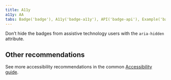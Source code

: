 ```yaml
---
title: A11y
a11y: AA
tabs: Badge('badge'), A11y('badge-a11y'), API('badge-api'), Example('badge-code'), Changelog('badge-changelog')
---
```



Don’t hide the badges from assistive technology users with the `aria-hidden` attribute.

## Other recommendations

See more accessibility recommendations in the common [Accessibility guide](/core-principles/a11y/).
